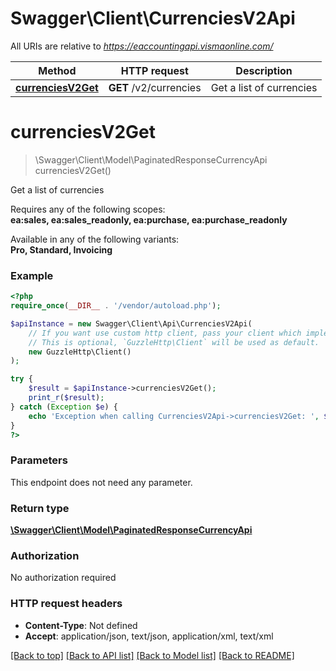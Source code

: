# Swagger\Client\CurrenciesV2Api

All URIs are relative to *https://eaccountingapi.vismaonline.com/*

Method | HTTP request | Description
------------- | ------------- | -------------
[**currenciesV2Get**](CurrenciesV2Api.md#currenciesv2get) | **GET** /v2/currencies | Get a list of currencies

# **currenciesV2Get**
> \Swagger\Client\Model\PaginatedResponseCurrencyApi currenciesV2Get()

Get a list of currencies

<p>Requires any of the following scopes: <br><b>ea:sales, ea:sales_readonly, ea:purchase, ea:purchase_readonly</b></p><p>Available in any of the following variants: <br><b>Pro, Standard, Invoicing</b></p>

### Example
```php
<?php
require_once(__DIR__ . '/vendor/autoload.php');

$apiInstance = new Swagger\Client\Api\CurrenciesV2Api(
    // If you want use custom http client, pass your client which implements `GuzzleHttp\ClientInterface`.
    // This is optional, `GuzzleHttp\Client` will be used as default.
    new GuzzleHttp\Client()
);

try {
    $result = $apiInstance->currenciesV2Get();
    print_r($result);
} catch (Exception $e) {
    echo 'Exception when calling CurrenciesV2Api->currenciesV2Get: ', $e->getMessage(), PHP_EOL;
}
?>
```

### Parameters
This endpoint does not need any parameter.

### Return type

[**\Swagger\Client\Model\PaginatedResponseCurrencyApi**](../Model/PaginatedResponseCurrencyApi.md)

### Authorization

No authorization required

### HTTP request headers

 - **Content-Type**: Not defined
 - **Accept**: application/json, text/json, application/xml, text/xml

[[Back to top]](#) [[Back to API list]](../../README.md#documentation-for-api-endpoints) [[Back to Model list]](../../README.md#documentation-for-models) [[Back to README]](../../README.md)


